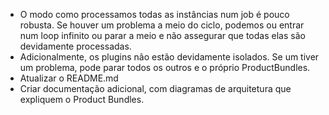 - O modo como processamos todas as instâncias num job é pouco robusta. Se houver um problema a meio do ciclo, podemos ou entrar num loop infinito ou parar a meio e não assegurar que todas elas são devidamente processadas.
- Adicionalmente, os plugins não estão devidamente isolados. Se um tiver um problema, pode parar todos os outros e o próprio ProductBundles.
- Atualizar o README.md
- Criar documentação adicional, com diagramas de arquitetura que expliquem o Product Bundles.